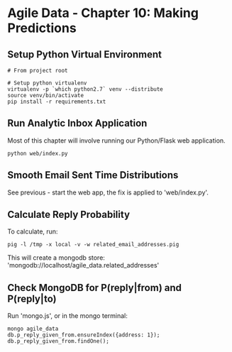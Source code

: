 Agile Data - Chapter 10: Making Predictions
===============================================================

## Setup Python Virtual Environment ##

```
# From project root

# Setup python virtualenv
virtualenv -p `which python2.7` venv --distribute
source venv/bin/activate
pip install -r requirements.txt
```

## Run Analytic Inbox Application ##

Most of this chapter will involve running our Python/Flask web application.

```
python web/index.py
```

## Smooth Email Sent Time Distributions ##

See previous - start the web app, the fix is applied to 'web/index.py'.

## Calculate Reply Probability ##

To calculate, run:

```
pig -l /tmp -x local -v -w related_email_addresses.pig
```

This will create a mongodb store: 'mongodb://localhost/agile_data.related_addresses'

## Check MongoDB for P(reply|from) and P(reply|to) ##

Run 'mongo.js', or in the mongo terminal:

```
mongo agile_data
db.p_reply_given_from.ensureIndex({address: 1});
db.p_reply_given_from.findOne();
```

